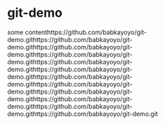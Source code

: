 # git-demo

some contenthttps://github.com/babkayoyo/git-demo.githttps://github.com/babkayoyo/git-demo.githttps://github.com/babkayoyo/git-demo.githttps://github.com/babkayoyo/git-demo.githttps://github.com/babkayoyo/git-demo.githttps://github.com/babkayoyo/git-demo.githttps://github.com/babkayoyo/git-demo.githttps://github.com/babkayoyo/git-demo.githttps://github.com/babkayoyo/git-demo.githttps://github.com/babkayoyo/git-demo.githttps://github.com/babkayoyo/git-demo.githttps://github.com/babkayoyo/git-demo.git